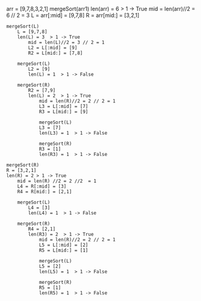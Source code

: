 arr = [9,7,8,3,2,1]
mergeSort(arr1)
len(arr) = 6  > 1 -> True
    mid = len(arr)//2 = 6 // 2 = 3
    L = arr[:mid] = [9,7,8]
    R = arr[mid:] = [3,2,1]

    mergeSort(L)
        L = [9,7,8]
        len(L) = 3  > 1 -> True
            mid = len(L)//2 = 3 // 2 = 1
            L2 = L[:mid] = [9]
            R2 = L[mid:] = [7,8]

        mergeSort(L)
            L2 = [9]
            len(L) = 1  > 1 -> False

        mergeSort(R)
            R2 = [7,9]
            len(L) = 2  > 1 -> True
                mid = len(R)//2 = 2 // 2 = 1
                L3 = L[:mid] = [7]
                R3 = L[mid:] = [9]

                mergeSort(L)
                L3 = [7]
                len(L3) = 1  > 1 -> False

                mergeSort(R)
                R3 = [1]
                len(R3) = 1  > 1 -> False

    mergeSort(R)
    R = [3,2,1]
    len(R) = 2 > 1 -> True
        mid = len(R) //2 = 2 //2  = 1
        L4 = R[:mid] = [3]
        R4 = R[mid:] = [2,1]

        mergeSort(L)
            L4 = [3]
            len(L4) = 1  > 1 -> False

        mergeSort(R)
            R4 = [2,1]
            len(R3) = 2  > 1 -> True
                mid = len(R)//2 = 2 // 2 = 1
                L5 = L[:mid] = [2]
                R5 = L[mid:] = [1]

                mergeSort(L)
                L5 = [2]
                len(L5) = 1  > 1 -> False

                mergeSort(R)
                R5 = [1]
                len(R5) = 1  > 1 -> False


<!-- i = j = k = 0
i < len(L) and j < len(R) == 0 < 1 and 0 < 1 -> True
    L[i=0]=7 < R[j=0]=8 -> True
        arr[k=0] = L[i=0] = 7  #[7,7,8,3,2,1]
        i += 1 -> i=0+1=1

    k += 1 -> k=0+1=1

    i < len(L)  ==  1 < 1- > False

    j < len(R)  ==  0 < 1 -> True
            arr[k] = R[j] -> arr[1] = 8 #[7,8,8,3,2,1]
            j += 1 -> j=0+1=1
            k += 1 -> k=1+1=2
            
            j < len(R) == 1<1 -> False -->
